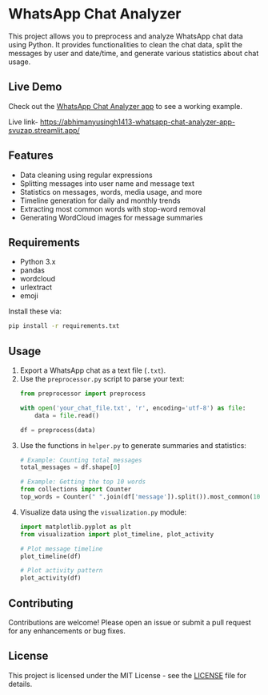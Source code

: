 # WhatsApp Chat Analyzer

This project allows you to preprocess and analyze WhatsApp chat data using Python. It provides functionalities to clean the chat data, split the messages by user and date/time, and generate various statistics about chat usage.

## Live Demo
Check out the [WhatsApp Chat Analyzer app](https://abhimanyusingh1413-whatsapp-chat-analyzer-app-svuzap.streamlit.app/) to see a working example.

Live link-
https://abhimanyusingh1413-whatsapp-chat-analyzer-app-svuzap.streamlit.app/

## Features
- Data cleaning using regular expressions  
- Splitting messages into user name and message text  
- Statistics on messages, words, media usage, and more  
- Timeline generation for daily and monthly trends  
- Extracting most common words with stop-word removal  
- Generating WordCloud images for message summaries  

## Requirements
- Python 3.x  
- pandas  
- wordcloud  
- urlextract  
- emoji  

Install these via:
```bash
pip install -r requirements.txt
```

## Usage
1. Export a WhatsApp chat as a text file (`.txt`).  
2. Use the `preprocessor.py` script to parse your text:
   ```python
   from preprocessor import preprocess

   with open('your_chat_file.txt', 'r', encoding='utf-8') as file:
       data = file.read()

   df = preprocess(data)
   ```
3. Use the functions in `helper.py` to generate summaries and statistics:
   ```python
   # Example: Counting total messages
   total_messages = df.shape[0]

   # Example: Getting the top 10 words
   from collections import Counter
   top_words = Counter(" ".join(df['message']).split()).most_common(10)
   ```
4. Visualize data using the `visualization.py` module:
   ```python
   import matplotlib.pyplot as plt
   from visualization import plot_timeline, plot_activity

   # Plot message timeline
   plot_timeline(df)

   # Plot activity pattern
   plot_activity(df)
   ```

## Contributing
Contributions are welcome! Please open an issue or submit a pull request for any enhancements or bug fixes.

## License
This project is licensed under the MIT License - see the [LICENSE](LICENSE) file for details.

